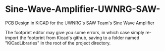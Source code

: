 # Sine-Wave-Amplifier-UWNRG-SAW-
PCB Design in KiCAD for the UWNRG's SAW Team's Sine Wave Amplifier

The footprint editor may give you some errors, in which case simply re-import the footprint from Kicad's github, saving to a folder named "KiCadLibraries" in the root of the project directory.
